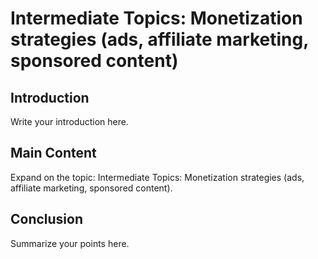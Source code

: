# Intermediate Topics: Monetization strategies (ads, affiliate marketing, sponsored content)

## Introduction

Write your introduction here.

## Main Content

Expand on the topic: Intermediate Topics: Monetization strategies (ads, affiliate marketing, sponsored content).

## Conclusion

Summarize your points here.